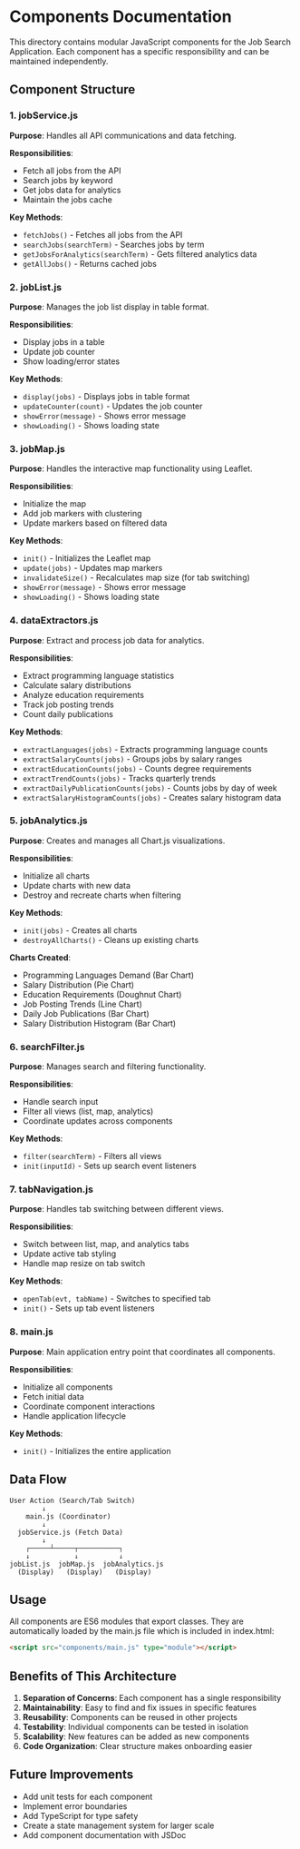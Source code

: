 # Components Documentation

This directory contains modular JavaScript components for the Job Search Application. Each component has a specific responsibility and can be maintained independently.

## Component Structure

### 1. **jobService.js**
**Purpose**: Handles all API communications and data fetching.

**Responsibilities**:
- Fetch all jobs from the API
- Search jobs by keyword
- Get jobs data for analytics
- Maintain the jobs cache

**Key Methods**:
- `fetchJobs()` - Fetches all jobs from the API
- `searchJobs(searchTerm)` - Searches jobs by term
- `getJobsForAnalytics(searchTerm)` - Gets filtered analytics data
- `getAllJobs()` - Returns cached jobs

### 2. **jobList.js**
**Purpose**: Manages the job list display in table format.

**Responsibilities**:
- Display jobs in a table
- Update job counter
- Show loading/error states

**Key Methods**:
- `display(jobs)` - Displays jobs in table format
- `updateCounter(count)` - Updates the job counter
- `showError(message)` - Shows error message
- `showLoading()` - Shows loading state

### 3. **jobMap.js**
**Purpose**: Handles the interactive map functionality using Leaflet.

**Responsibilities**:
- Initialize the map
- Add job markers with clustering
- Update markers based on filtered data

**Key Methods**:
- `init()` - Initializes the Leaflet map
- `update(jobs)` - Updates map markers
- `invalidateSize()` - Recalculates map size (for tab switching)
- `showError(message)` - Shows error message
- `showLoading()` - Shows loading state

### 4. **dataExtractors.js**
**Purpose**: Extract and process job data for analytics.

**Responsibilities**:
- Extract programming language statistics
- Calculate salary distributions
- Analyze education requirements
- Track job posting trends
- Count daily publications

**Key Methods**:
- `extractLanguages(jobs)` - Extracts programming language counts
- `extractSalaryCounts(jobs)` - Groups jobs by salary ranges
- `extractEducationCounts(jobs)` - Counts degree requirements
- `extractTrendCounts(jobs)` - Tracks quarterly trends
- `extractDailyPublicationCounts(jobs)` - Counts jobs by day of week
- `extractSalaryHistogramCounts(jobs)` - Creates salary histogram data

### 5. **jobAnalytics.js**
**Purpose**: Creates and manages all Chart.js visualizations.

**Responsibilities**:
- Initialize all charts
- Update charts with new data
- Destroy and recreate charts when filtering

**Key Methods**:
- `init(jobs)` - Creates all charts
- `destroyAllCharts()` - Cleans up existing charts

**Charts Created**:
- Programming Languages Demand (Bar Chart)
- Salary Distribution (Pie Chart)
- Education Requirements (Doughnut Chart)
- Job Posting Trends (Line Chart)
- Daily Job Publications (Bar Chart)
- Salary Distribution Histogram (Bar Chart)

### 6. **searchFilter.js**
**Purpose**: Manages search and filtering functionality.

**Responsibilities**:
- Handle search input
- Filter all views (list, map, analytics)
- Coordinate updates across components

**Key Methods**:
- `filter(searchTerm)` - Filters all views
- `init(inputId)` - Sets up search event listeners

### 7. **tabNavigation.js**
**Purpose**: Handles tab switching between different views.

**Responsibilities**:
- Switch between list, map, and analytics tabs
- Update active tab styling
- Handle map resize on tab switch

**Key Methods**:
- `openTab(evt, tabName)` - Switches to specified tab
- `init()` - Sets up tab event listeners

### 8. **main.js**
**Purpose**: Main application entry point that coordinates all components.

**Responsibilities**:
- Initialize all components
- Fetch initial data
- Coordinate component interactions
- Handle application lifecycle

**Key Methods**:
- `init()` - Initializes the entire application

## Data Flow

```
User Action (Search/Tab Switch)
        ↓
    main.js (Coordinator)
        ↓
  jobService.js (Fetch Data)
        ↓
    ┌─────┴─────┬──────────┐
    ↓           ↓          ↓
jobList.js  jobMap.js  jobAnalytics.js
  (Display)   (Display)   (Display)
```

## Usage

All components are ES6 modules that export classes. They are automatically loaded by the main.js file which is included in index.html:

```html
<script src="components/main.js" type="module"></script>
```

## Benefits of This Architecture

1. **Separation of Concerns**: Each component has a single responsibility
2. **Maintainability**: Easy to find and fix issues in specific features
3. **Reusability**: Components can be reused in other projects
4. **Testability**: Individual components can be tested in isolation
5. **Scalability**: New features can be added as new components
6. **Code Organization**: Clear structure makes onboarding easier

## Future Improvements

- Add unit tests for each component
- Implement error boundaries
- Add TypeScript for type safety
- Create a state management system for larger scale
- Add component documentation with JSDoc
